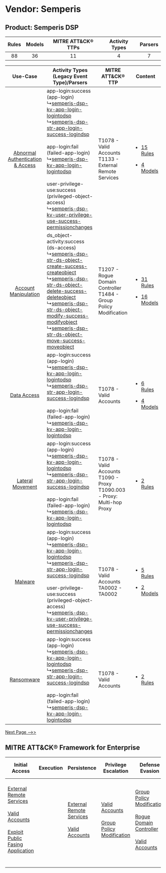 Vendor: Semperis
================
Product: Semperis DSP
---------------------
| Rules | Models | MITRE ATT&CK® TTPs | Activity Types | Parsers |
|:-----:|:------:|:------------------:|:--------------:|:-------:|
|  88   |   36   |         11         |       4        |    7    |

|    Use-Case    | Activity Types (Legacy Event Type)/Parsers    | MITRE ATT&CK® TTP    | Content    |
|:----:| ---- | ---- | ---- |
| [Abnormal Authentication & Access](../../../UseCases/uc_abnormal_authentication_&_access.md) |  app-login:success (app-login)<br> ↳[semperis-dsp-kv-app-login-logintodsp](Ps/pC_semperisdspkvapploginlogintodsp.md)<br> ↳[semperis-dsp-str-app-login-success-logindsp](Ps/pC_semperisdspstrapploginsuccesslogindsp.md)<br><br> app-login:fail (failed-app-login)<br> ↳[semperis-dsp-kv-app-login-logintodsp](Ps/pC_semperisdspkvapploginlogintodsp.md)<br><br> user-privilege-use:success (privileged-object-access)<br> ↳[semperis-dsp-kv-user-privilege-use-success-permissionchanges](Ps/pC_semperisdspkvuserprivilegeusesuccesspermissionchanges.md)<br> | T1078 - Valid Accounts<br>T1133 - External Remote Services<br>    | [<ul><li>15 Rules</li></ul><ul><li>4 Models</li></ul>](RM/r_m_semperis_semperis_dsp_Abnormal_Authentication_&_Access.md) |
|    [Account Manipulation](../../../UseCases/uc_account_manipulation.md)    |  ds_object-activity:success (ds-access)<br> ↳[semperis-dsp-str-ds-object-create-success-createobject](Ps/pC_semperisdspstrdsobjectcreatesuccesscreateobject.md)<br> ↳[semperis-dsp-str-ds-object-delete-success-deleteobject](Ps/pC_semperisdspstrdsobjectdeletesuccessdeleteobject.md)<br> ↳[semperis-dsp-str-ds-object-modify-success-modifyobject](Ps/pC_semperisdspstrdsobjectmodifysuccessmodifyobject.md)<br> ↳[semperis-dsp-str-ds-object-move-success-moveobject](Ps/pC_semperisdspstrdsobjectmovesuccessmoveobject.md)<br>    | T1207 - Rogue Domain Controller<br>T1484 - Group Policy Modification<br>          | [<ul><li>31 Rules</li></ul><ul><li>16 Models</li></ul>](RM/r_m_semperis_semperis_dsp_Account_Manipulation.md)    |
|    [Data Access](../../../UseCases/uc_data_access.md)    |  app-login:success (app-login)<br> ↳[semperis-dsp-kv-app-login-logintodsp](Ps/pC_semperisdspkvapploginlogintodsp.md)<br> ↳[semperis-dsp-str-app-login-success-logindsp](Ps/pC_semperisdspstrapploginsuccesslogindsp.md)<br><br> app-login:fail (failed-app-login)<br> ↳[semperis-dsp-kv-app-login-logintodsp](Ps/pC_semperisdspkvapploginlogintodsp.md)<br>    | T1078 - Valid Accounts<br>    | [<ul><li>6 Rules</li></ul><ul><li>4 Models</li></ul>](RM/r_m_semperis_semperis_dsp_Data_Access.md)    |
|    [Lateral Movement](../../../UseCases/uc_lateral_movement.md)    |  app-login:success (app-login)<br> ↳[semperis-dsp-kv-app-login-logintodsp](Ps/pC_semperisdspkvapploginlogintodsp.md)<br> ↳[semperis-dsp-str-app-login-success-logindsp](Ps/pC_semperisdspstrapploginsuccesslogindsp.md)<br><br> app-login:fail (failed-app-login)<br> ↳[semperis-dsp-kv-app-login-logintodsp](Ps/pC_semperisdspkvapploginlogintodsp.md)<br>    | T1078 - Valid Accounts<br>T1090 - Proxy<br>T1090.003 - Proxy: Multi-hop Proxy<br> | [<ul><li>2 Rules</li></ul>](RM/r_m_semperis_semperis_dsp_Lateral_Movement.md)    |
|    [Malware](../../../UseCases/uc_malware.md)    |  app-login:success (app-login)<br> ↳[semperis-dsp-kv-app-login-logintodsp](Ps/pC_semperisdspkvapploginlogintodsp.md)<br> ↳[semperis-dsp-str-app-login-success-logindsp](Ps/pC_semperisdspstrapploginsuccesslogindsp.md)<br><br> user-privilege-use:success (privileged-object-access)<br> ↳[semperis-dsp-kv-user-privilege-use-success-permissionchanges](Ps/pC_semperisdspkvuserprivilegeusesuccesspermissionchanges.md)<br>    | T1078 - Valid Accounts<br>TA0002 - TA0002<br>    | [<ul><li>5 Rules</li></ul><ul><li>2 Models</li></ul>](RM/r_m_semperis_semperis_dsp_Malware.md)    |
|    [Ransomware](../../../UseCases/uc_ransomware.md)    |  app-login:success (app-login)<br> ↳[semperis-dsp-kv-app-login-logintodsp](Ps/pC_semperisdspkvapploginlogintodsp.md)<br> ↳[semperis-dsp-str-app-login-success-logindsp](Ps/pC_semperisdspstrapploginsuccesslogindsp.md)<br><br> app-login:fail (failed-app-login)<br> ↳[semperis-dsp-kv-app-login-logintodsp](Ps/pC_semperisdspkvapploginlogintodsp.md)<br>    | T1078 - Valid Accounts<br>    | [<ul><li>2 Rules</li></ul>](RM/r_m_semperis_semperis_dsp_Ransomware.md)    |
[Next Page -->>](2_ds_semperis_semperis_dsp.md)

MITRE ATT&CK® Framework for Enterprise
--------------------------------------
| Initial Access                                                                                                                                                                                                                         | Execution | Persistence                                                                                                                                      | Privilege Escalation                                                                                                                              | Defense Evasion                                                                                                                                                                                                               | Credential Access                                                                                                                                                                                                                                    | Discovery | Lateral Movement | Collection | Command and Control                                                                                                                       | Exfiltration | Impact |
| -------------------------------------------------------------------------------------------------------------------------------------------------------------------------------------------------------------------------------------- | --------- | ------------------------------------------------------------------------------------------------------------------------------------------------ | ------------------------------------------------------------------------------------------------------------------------------------------------- | ----------------------------------------------------------------------------------------------------------------------------------------------------------------------------------------------------------------------------- | ---------------------------------------------------------------------------------------------------------------------------------------------------------------------------------------------------------------------------------------------------- | --------- | ---------------- | ---------- | ----------------------------------------------------------------------------------------------------------------------------------------- | ------------ | ------ |
| [External Remote Services](https://attack.mitre.org/techniques/T1133)<br><br>[Valid Accounts](https://attack.mitre.org/techniques/T1078)<br><br>[Exploit Public Fasing Application](https://attack.mitre.org/techniques/T1190)<br><br> |           | [External Remote Services](https://attack.mitre.org/techniques/T1133)<br><br>[Valid Accounts](https://attack.mitre.org/techniques/T1078)<br><br> | [Valid Accounts](https://attack.mitre.org/techniques/T1078)<br><br>[Group Policy Modification](https://attack.mitre.org/techniques/T1484)<br><br> | [Group Policy Modification](https://attack.mitre.org/techniques/T1484)<br><br>[Rogue Domain Controller](https://attack.mitre.org/techniques/T1207)<br><br>[Valid Accounts](https://attack.mitre.org/techniques/T1078)<br><br> | [OS Credential Dumping](https://attack.mitre.org/techniques/T1003)<br><br>[Steal or Forge Kerberos Tickets](https://attack.mitre.org/techniques/T1558)<br><br>[OS Credential Dumping: DCSync](https://attack.mitre.org/techniques/T1003/006)<br><br> |           |                  |            | [Proxy: Multi-hop Proxy](https://attack.mitre.org/techniques/T1090/003)<br><br>[Proxy](https://attack.mitre.org/techniques/T1090)<br><br> |              |        |